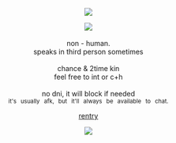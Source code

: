 </div>

<div align="center">
  

![](https://komarev.com/ghpvc/?username=homicidalguts&label=♱&color=8a9bb1)


![](https://files.catbox.moe/s3rbah.png)
<br><br>non - human. <br> speaks in third person sometimes <br><br> chance & 2time kin <br> feel free to int or c+h <br><br> no dni, it will block if needed <br>
<sub>it's⠀usually⠀afk,⠀but⠀it'll⠀always⠀be⠀available⠀to⠀chat.</sub> 



[rentry](https://rentry.co/angelarchivo)

![](https://64.media.tumblr.com/5ceab42ebaf4d5d8328a7d06e6048a17/0315092cad4070e1-79/s75x75_c1/612c1fd238e2af49686bf11972130c7b688ec69c.gifv)

</div>
